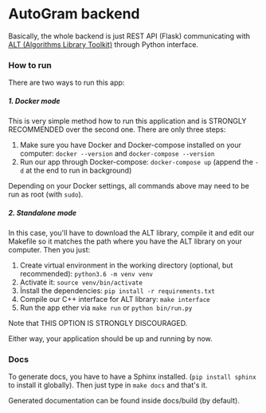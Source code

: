 # AutoGram backend

Basically, the whole backend is just REST API (Flask) communicating with [ALT (Algorithms Library Toolkit)][alt_gitlab] through Python interface.

[alt_gitlab]: https://gitlab.fit.cvut.cz/algorithms-library-toolkit/automata-library


### How to run

There are two ways to run this app:

##### 1. Docker mode

This is very simple method how to run this application and is STRONGLY RECOMMENDED over the second one. There are only three steps:
1. Make sure you have Docker and Docker-compose installed on your computer: `docker --version` and `docker-compose --version`
2. Run our app through Docker-compose: `docker-compose up` (append the `-d` at the end to run in background)
 
Depending on your Docker settings, all commands above may need to be run as root (with `sudo`). 

##### 2. Standalone mode

In this case, you'll have to download the ALT library, compile it and edit our Makefile so it matches the path where you have the ALT library on your computer. Then you just:
1. Create virtual environment in the working directory (optional, but recommended): `python3.6 -m venv venv`
2. Activate it: `source venv/bin/activate`
3. Ïnstall the dependencies: `pip install -r requirements.txt`
4. Compile our C++ interface for ALT library: `make interface`
5. Run the app ether via `make run` or `python bin/run.py`

Note that THIS OPTION IS STRONGLY DISCOURAGED.

Either way, your application should be up and running by now.


### Docs

To generate docs, you have to have a Sphinx installed. (`pip install sphinx` to install it globally). Then just type in `make docs` and that's it.

Generated documentation can be found inside docs/build (by default).